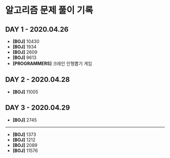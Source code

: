 # 알고리즘 문제 풀이 기록

## DAY 1 - 2020.04.26

- **[BOJ]** 10430
- **[BOJ]** 1934
- **[BOJ]** 2609
- **[BOJ]** 9613
- **[PROGRAMMERS]** 크레인 인형뽑기 게임


## DAY 2 - 2020.04.28

- **[BOJ]** 11005


## DAY 3 - 2020.04.29
- **[BOJ]** 2745


---

- **[BOJ]** 1373
- **[BOJ]** 1212
- **[BOJ]** 2089
- **[BOJ]** 11576